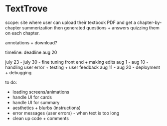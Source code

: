 # TextTrove 

scope: site where user can upload their textbook PDF and get a chapter-by-chapter summerization then generated questions + answers quizzing them on each chapter. 

annotations + download?

timeline: deadline aug 20 

july 23 - july 30 - fine tuning front end + making edits 
aug 1 - aug 10 - handling user error + testing + user feedback 
aug 11 - aug 20 - deployment + debugging

to do: 
- loading screens/animations 
- handle UI for cards 
- handle UI for summary 
- aesthetics + blurbs (instructions)
- error messages (user errors) - when text is too long 
- clean up code + comments 